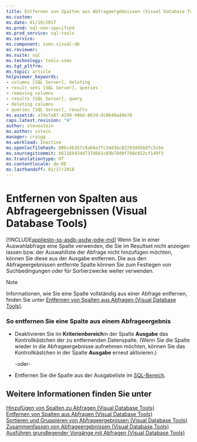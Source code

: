 ```yaml
---
title: Entfernen von Spalten aus Abfrageergebnissen (Visual Database Tools)|Microsoft-Dokumente
ms.custom: 
ms.date: 01/19/2017
ms.prod: sql-non-specified
ms.prod_service: sql-tools
ms.service: 
ms.component: ssms-visual-db
ms.reviewer: 
ms.suite: sql
ms.technology: tools-ssms
ms.tgt_pltfrm: 
ms.topic: article
helpviewer_keywords:
- columns [SQL Server], deleting
- result sets [SQL Server], queries
- removing columns
- results [SQL Server], query
- deleting columns
- queries [SQL Server], results
ms.assetid: a7de7a87-4249-49bd-863d-dc0b40a49e78
caps.latest.revision: "4"
author: stevestein
ms.author: sstein
manager: craigg
ms.workload: Inactive
ms.openlocfilehash: 80bc4b357c8abbe7fc34d36c82203d4568fc5c6e
ms.sourcegitcommit: b6116b434d737d661c09b78d0f798c652cf149f3
ms.translationtype: HT
ms.contentlocale: de-DE
ms.lasthandoff: 01/17/2018
---
```

# <a name="remove-columns-from-query-results-visual-database-tools"></a>Entfernen von Spalten aus Abfrageergebnissen (Visual Database Tools)
[!INCLUDE[appliesto-ss-asdb-asdw-pdw-md](../../includes/appliesto-ss-asdb-asdw-pdw-md.md)] Wenn Sie in einer Auswahlabfrage eine Spalte verwenden, die Sie im Resultset nicht anzeigen lassen bzw. der Auswahlliste der Abfrage nicht hinzufügen möchten, können Sie diese aus der Ausgabe entfernen. Die aus den Abfrageergebnissen entfernte Spalte können Sie zum Festlegen von Suchbedingungen oder für Sortierzwecke weiter verwenden.  
  
> [!NOTE]  
> Informationen, wie Sie eine Spalte vollständig aus einer Abfrage entfernen, finden Sie unter [Entfernen von Spalten aus Abfragen &#40;Visual Database Tools&#41;](../../ssms/visual-db-tools/remove-columns-from-queries-visual-database-tools.md).  
  
### <a name="to-remove-a-column-from-the-query-output"></a>So entfernen Sie eine Spalte aus einem Abfrageergebnis  
  
-   Deaktivieren Sie im **Kriterienbereich**in der Spalte **Ausgabe** das Kontrollkästchen der zu entfernenden Datenspalte. (Wenn Sie die Spalte wieder in die Abfrageergebnisse aufnehmen möchten, können Sie das Kontrollkästchen in der Spalte **Ausgabe** erneut aktivieren.)  
  
    -oder-  
  
-   Entfernen Sie die Spalte aus der Ausgabeliste im [SQL-Bereich](../../ssms/visual-db-tools/sql-pane-visual-database-tools.md).  
  
## <a name="see-also"></a>Weitere Informationen finden Sie unter  
[Hinzufügen von Spalten zu Abfragen &#40;Visual Database Tools&#41;](../../ssms/visual-db-tools/add-columns-to-queries-visual-database-tools.md)  
[Entfernen von Spalten aus Abfragen &#40;Visual Database Tools&#41;](../../ssms/visual-db-tools/remove-columns-from-queries-visual-database-tools.md)  
[Sortieren und Gruppieren von Abfrageergebnissen &#40;Visual Database Tools&#41;](../../ssms/visual-db-tools/sort-and-group-query-results-visual-database-tools.md)  
[Zusammenfassen von Abfrageergebnissen &#40;Visual Database Tools&#41;](../../ssms/visual-db-tools/summarize-query-results-visual-database-tools.md)  
[Ausführen grundlegender Vorgänge mit Abfragen &#40;Visual Database Tools&#41;](../../ssms/visual-db-tools/perform-basic-operations-with-queries-visual-database-tools.md)  
  
